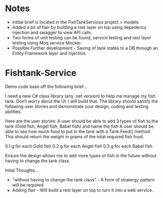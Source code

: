 # Notes

- Intital brief is located in the FishTankServices project > models
- Added a bit of flair by building a rest layer on top using depedency injection and swagger to view API calls
- Two forms of unit testing can be found, service testing and rest layer testing using Moq service Mocker.
- Possible Further development - Saving of tank states to a DB through an Entity Framework layer and injection.




# Fishtank-Service

Demo code base off the following brief...
 
I need a new C# class library (any .net version) to help me manage my fish tank. Don’t worry about the UI: I will build that. The library should satisfy the following user stories and demonstrate your design, coding and testing abilities.
 
Here are the user stories:
                A user should be able to add 3 types of fish to the tank (Gold fish, Angel fish, Babel fish) and name the fish
                A user should be able to see how much food to put in the tank with a Tank.Feed()  method.
                                This should return the weight in grams of the total required fish food.
 
0.1   g for each Gold  fish
0.2   g for each Angel fish
0.3   g for each Babel fish
 
Ensure the design allows me to add more types of fish in the future without having to change the tank class.

Intial Thoughts...

- "without having to change the tank class" - A form of stratergy pattern will be required.
- Adding flair - Will build a rest layer on top to turn it into a web service. 



